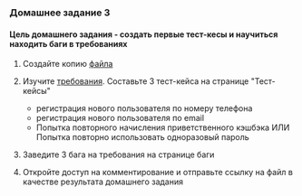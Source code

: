### Домашнее задание 3 

####  Цель домашнего задания - создать первые тест-кесы и научиться находить баги в требованиях

1. Создайте копию [файла](https://docs.google.com/spreadsheets/d/1L4m9om9-muUOuCllU0gqIl4jJyIy27TpardfABLbAdM/edit#gid=1710093261)

1. Изучите [требования](../master/Требования/Req_3.md). Составьте 3
 тест-кейса на странице "Тест-кейсы"
    - регистрация нового пользователя по номеру телефона
    - регистрация нового пользователя по email
    - Попытка повторного начисления приветственного кэшбэка ИЛИ Попытка повторно использовать одноразовый пароль

2. Заведите 3 бага на требования на странице баги
1. Откройте доступ на комментирование и отправьте ссылку на файл в качестве  результата домашнего задания


